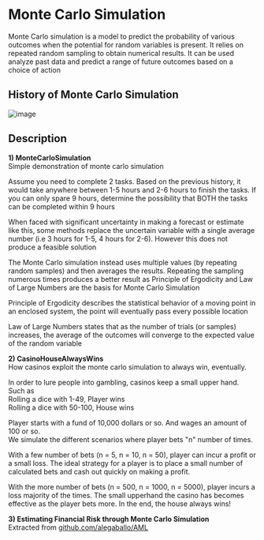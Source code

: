 # Monte Carlo Simulation

Monte Carlo simulation is a model to predict the probability of various outcomes when the potential for random variables is present. It relies on repeated random sampling to obtain numerical results. It can be used analyze past data and predict a range of future outcomes based on a choice of action

## History of Monte Carlo Simulation
![image](https://github.com/Sushanth-S-Rao/Monte-Carlo-Simulation/assets/95978063/6669d136-70e4-4f0a-9a17-70faa59957cb)

## Description
**1) MonteCarloSimulation**  
Simple demonstration of monte carlo simulation

Assume you need to complete 2 tasks. Based on the previous history, it would take anywhere between 1-5 hours and 2-6 hours to finish the tasks. If you can only spare 9 hours, determine the possibility that BOTH the tasks can be completed within 9 hours

When faced with significant uncertainty in making a forecast or estimate like this, some methods replace the uncertain variable with a single average number (i.e 3 hours for 1-5, 4 hours for 2-6). However this does not produce a feasible solution

The Monte Carlo simulation instead uses multiple values (by repeating random samples) and then averages the results. Repeating the sampling numerous times produces a better result as Principle of Ergodicity and Law of Large Numbers are the basis for Monte Carlo Simulation

Principle of Ergodicity describes the statistical behavior of a moving point in an enclosed system, the point will eventually pass every possible location  

Law of Large Numbers states that as the number of trials (or samples) increases, the average of the outcomes will converge to the expected value of the random variable  


**2) CasinoHouseAlwaysWins**  
How casinos exploit the monte carlo simulation to always win, eventually.

In order to lure people into gambling, casinos keep a small upper hand. Such as  
Rolling a dice with 1-49, Player wins  
Rolling a dice with 50-100, House wins  

Player starts with a fund of 10,000 dollars or so. And wages an amount of 100 or so.  
We simulate the different scenarios where player bets "n" number of times.  

With a few number of bets (n = 5, n = 10, n = 50), player can incur a profit or a small loss. The ideal strategy for a player is to place a small number of calculated bets and cash out quickly on making a profit.

With the more number of bets (n = 500, n = 1000, n = 5000), player incurs a loss majority of the times. The small upperhand the casino has becomes effective as the player bets more. In the end, the house always wins!


**3) Estimating Financial Risk through Monte Carlo Simulation**  
Extracted from [github.com/alegaballo/AML](https://github.com/alegaballo/AML/blob/master/%5BLecture%207%2B8%5D%20Estimating%20Financial%20Risk%20through%20Monte%20Carlo%20Simulation.ipynb)



